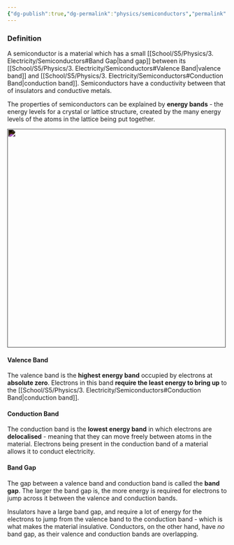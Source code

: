 ```yaml
---
{"dg-publish":true,"dg-permalink":"physics/semiconductors","permalink":"/physics/semiconductors/"}
---
```



### Definition
A semiconductor is a material which has a small [[School/S5/Physics/3. Electricity/Semiconductors#Band Gap\|band gap]] between its [[School/S5/Physics/3. Electricity/Semiconductors#Valence Band\|valence band]] and [[School/S5/Physics/3. Electricity/Semiconductors#Conduction Band\|conduction band]]. Semiconductors have a conductivity between that of insulators and conductive metals.

The properties of semiconductors can be explained by **energy bands** - the energy levels for a crystal or lattice structure, created by the many energy levels of the atoms in the lattice being put together.

<img src="https://energyeducation.ca/wiki/images/thumb/f/f1/2000px-Band_gap_comparison.svg.png/780px-2000px-Band_gap_comparison.svg.png" width="500" style="filter: invert(1)">

#### Valence Band
The valence band is the **highest energy band** occupied by electrons at **absolute zero**. Electrons in this band **require the least energy to bring up** to the [[School/S5/Physics/3. Electricity/Semiconductors#Conduction Band\|conduction band]].

#### Conduction Band
The conduction band is the **lowest energy band** in which electrons are **delocalised** - meaning that they can move freely between atoms in the material. Electrons being present in the conduction band of a material allows it to conduct electricity.

#### Band Gap
The gap between a valence band and conduction band is called the **band gap**. The larger the band gap is, the more energy is required for electrons to jump across it between the valence and conduction bands.

Insulators have a large band gap, and require a lot of energy for the electrons to jump from the valence band to the conduction band - which is what makes the material insulative. Conductors, on the other hand, have *no* band gap, as their valence and conduction bands are overlapping.
